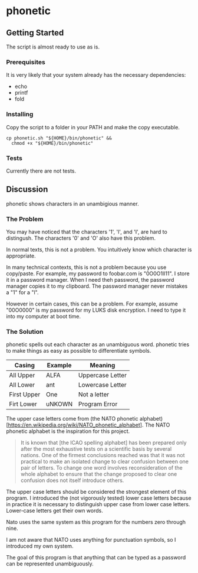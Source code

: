 # phonetic

## Getting Started
The script is almost ready to use as is.

### Prerequisites

It is very likely that your system already has the necessary dependencies:

* echo
* printf
* fold

### Installing
Copy the script to a folder in your PATH and make the copy executable.

```
cp phonetic.sh "${HOME}/bin/phonetic" &&
  chmod +x "${HOME}/bin/phonetic"
```

### Tests

Currently there are not tests.

## Discussion

phonetic shows characters in an unambigious manner.

### The Problem

You may have noticed that the characters '1', 'l', and 'I', are hard to distingush.
The characters '0' and 'O' also have this problem.

In normal texts, this is not a problem.
You intuitively know which character is appropriate.

In many technical contexts, this is not a problem because you use copy/paste.
For example, my password to foobar.com is "0O0O1lI11".
I store it in a password manager.
When I need theh password, the password manager copies it to my clipboard.
The password manager never mistakes a "1" for a "l".

However in certain cases, this can be a problem.
For example, assume "00O0000" is my password for my LUKS disk encryption.
I need to type it into my computer at boot time.

### The Solution

phonetic spells out each character as an unambiguous word.
phonetic tries to make things as easy as possible to differentiate symbols.

| Casing       | Example  |  Meaning                                          |
| ------------ | -------- | ------------------------------------------------- |
| All Upper    | ALFA     | Uppercase Letter                                  |
| All Lower    | ant      | Lowercase Letter                                  |
| First Upper  | One      | Not a letter                                      |
| Firt Lower   | uNKOWN   | Program Error                                     |

The upper case letters come from (the NATO phonetic alphabet)[https://en.wikipedia.org/wiki/NATO_phonetic_alphabet].
The NATO phonetic alphabet is the inspiration for this project.

> It is known that [the ICAO spelling alphabet] has been prepared only after the most exhaustive tests on a scientific basis by several nations. One of the firmest conclusions reached was that it was not practical to make an isolated change to clear confusion between one pair of letters. To change one word involves reconsideration of the whole alphabet to ensure that the change proposed to clear one confusion does not itself introduce others.

The upper case letters should be considered the strongest element of this program.
I introduced the (not vigorously tested) lower case letters because in practice it is necessary to distinguish upper case from lower case letters.
Lower-case letters get their own words.

Nato uses the same system as this program for the numbers zero through nine.

I am not aware that NATO uses anything for punctuation symbols, so I introduced my own system.

The goal of this program is that anything that can be typed as a password can be represented unambiguously.

